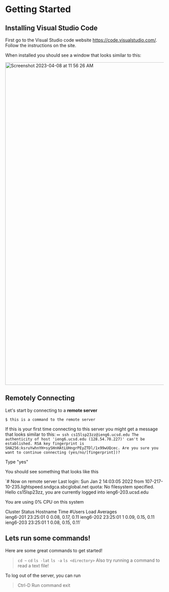 # Getting Started
## Installing Visual Studio Code
First go to the Visual Studio code website https://code.visualstudio.com/. Follow the instructions on the site.

When installed you should see a window that looks similar to this:

<img width="1022" alt="Screenshot 2023-04-08 at 11 56 26 AM" src="https://user-images.githubusercontent.com/32113345/230738495-45cf2ad2-21c3-4a61-ad1f-55e9b9b5bbbc.png">

## Remotely Connecting
Let's start by connecting to a **remote server**

`$ this is a command to the remote server`

If this is your first time connecting to this server you might get a message that looks similar to this:
`⤇ ssh cs15lsp23zz@ieng6.ucsd.edu
The authenticity of host 'ieng6.ucsd.edu (128.54.70.227)' can't be established.
RSA key fingerprint is SHA256:ksruYwhnYH+sySHnHAtLUHngrPEyZTDl/1x99wUQcec.
Are you sure you want to continue connecting (yes/no/[fingerprint])? `

Type "yes"

You should see something that looks like this

`# Now on remote server
Last login: Sun Jan  2 14:03:05 2022 from 107-217-10-235.lightspeed.sndgca.sbcglobal.net
quota: No filesystem specified.
Hello cs15lsp23zz, you are currently logged into ieng6-203.ucsd.edu

You are using 0% CPU on this system

Cluster Status 
Hostname     Time    #Users  Load  Averages  
ieng6-201   23:25:01   0  0.08,  0.17,  0.11
ieng6-202   23:25:01   1  0.09,  0.15,  0.11
ieng6-203   23:25:01   1  0.08,  0.15,  0.11`

## Lets run some commands!
Here are some great commands to get started!
>`cd ~`
>`cd`
>`ls -lat`
>`ls -a`
>`ls <directory>` 
> Also try running a command to read a text file!

To log out of the server, you can run
> Ctrl-D
> Run command exit
